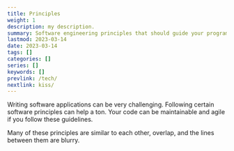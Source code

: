 ```yaml
---
title: Principles
weight: 1
description: my description.
summary: Software engineering principles that should guide your programming.
lastmod: 2023-03-14
date: 2023-03-14
tags: []
categories: []
series: []
keywords: []
prevlink: /tech/
nextlink: kiss/
---
```


Writing software applications can be very challenging.  Following certain software principles can help a ton.
Your code can be maintainable and agile if you follow these guidelines.

Many of these principles are similar to each other, overlap, and the lines between them are blurry.